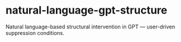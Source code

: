 # natural-language-gpt-structure
Natural language-based structural intervention in GPT — user-driven suppression conditions.
